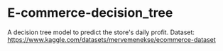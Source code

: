 # E-commerce-decision_tree
A decision tree model to predict the store's daily profit.
Dataset: https://www.kaggle.com/datasets/mervemenekse/ecommerce-dataset
